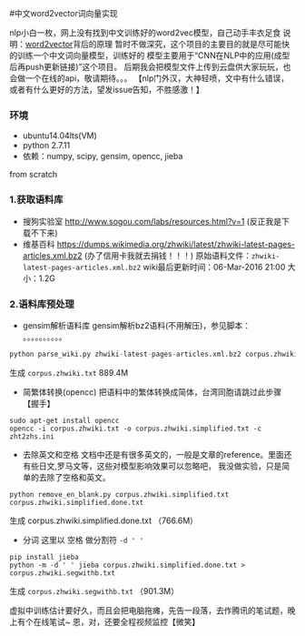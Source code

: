#中文word2vector词向量实现

nlp小白一枚，网上没有找到中文训练好的word2vec模型，自己动手丰衣足食
说明：[word2vector](https://code.google.com/p/word2vec/)背后的原理
暂时不做深究，这个项目的主要目的就是尽可能快的训练一个中文词向量模型，训练好的
模型主要用于“CNN在NLP中的应用(成型后再push更新链接)”这个项目。
后期我会把模型文件上传到云盘供大家玩玩，也会做一个在线的api，敬请期待。。。
【nlp门外汉，大神轻喷，文中有什么错误，或者有什么更好的方法，望发issue告知，不胜感激！】


### 环境
- ubuntu14.04lts(VM)
- python 2.7.11
- 依赖：numpy, scipy, gensim, opencc, jieba


from scratch

### 1.获取语料库
- 搜狗实验室 http://www.sogou.com/labs/resources.html?v=1 (反正我是下载不下来)
- 维基百科   https://dumps.wikimedia.org/zhwiki/latest/zhwiki-latest-pages-articles.xml.bz2 (办了信用卡我就去捐钱！！！)
原始语料文件：`zhwiki-latest-pages-articles.xml.bz2`   wiki最后更新时间：06-Mar-2016 21:00          大小：1.2G


### 2.语料库预处理
- gensim解析语料库
 gensim解析bz2语料(不用解压)，参见脚本： 。。。。。。。。。。
 
 ```python
 python parse_wiki.py zhwiki-latest-pages-articles.xml.bz2 corpus.zhwiki.txt
 ```
 
 生成 `corpus.zhwiki.txt` 889.4M
 
- 简繁体转换(opencc)
 把语料中的繁体转换成简体，台湾同胞请跳过此步骤【握手】
 
```
sudo apt-get install opencc
opencc -i corpus.zhwiki.txt -o corpus.zhwiki.simplified.txt -c zht2zhs.ini
```

- 去除英文和空格
文档中还是有很多英文的，一般是文章的reference。里面还有些日文,罗马文等，这些对模型影响效果可以忽略吧，
我没做实验，只是简单的去除了空格和英文。

```
python remove_en_blank.py corpus.zhwiki.simplified.txt corpus.zhwiki.simplified.done.txt 
```
生成 corpus.zhwiki.simplified.done.txt （766.6M）

- 分词
这里以 空格 做分割符  `-d ' '`

```
pip install jieba
python -m -d ' ' jieba corpus.zhwiki.simplified.done.txt > corpus.zhwiki.segwithb.txt
```

生成 `corpus.zhwiki.segwithb.txt` （901.3M）

虚拟中训练估计要好久，而且会把电脑拖瘫，先告一段落，去作腾讯的笔试题，晚上有个在线笔试~
恩，对，还要全程视频监控【微笑】
